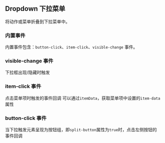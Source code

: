 <div class="demo-header">
<p class="overviewicon">
  <span class="wapi-form-usercontact"/>
</p>

## Dropdown 下拉菜单

<nova-uxlink widget-name="Dropdown"></nova-uxlink>

将动作或菜单折叠到下拉菜单中。

</div>

### 内置事件

内置事件包含：`button-click`、`item-click`、`visible-change` 事件。

### visible-change 事件

下拉框出现/隐藏时触发

<nova-demo-view link="dropdown/events-visible-change.vue"></nova-demo-view>

### item-click 事件

点击菜单项时触发的事件回调
可以通过`itemData`，获取菜单项中设置的`item-data`属性

<nova-demo-view link="dropdown/events-item-click.vue"></nova-demo-view>

### button-click 事件

当下拉触发元素呈现为按钮组，即`split-button`属性为`true`时，点击左侧按钮的事件回调

<nova-demo-view link="dropdown/events-button-click.vue"></nova-demo-view>

<br />

<nova-attributes link="dropdown"></nova-attributes>
